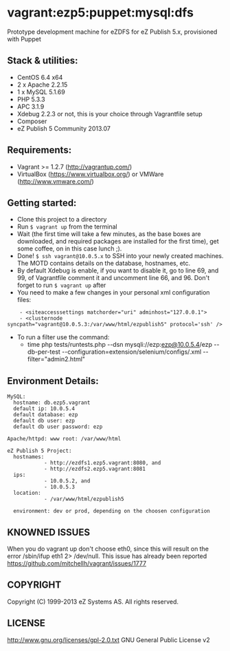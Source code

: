 # vagrant:ezp5:puppet:mysql:dfs

Prototype development machine for eZDFS for eZ Publish 5.x, provisioned with Puppet

## Stack & utilities:

- CentOS 6.4 x64
- 2 x Apache 2.2.15 
- 1 x MySQL 5.1.69
- PHP 5.3.3
- APC 3.1.9
- Xdebug 2.2.3 or not, this is your choice through Vagrantfile setup
- Composer
- eZ Publish 5 Community 2013.07

## Requirements:

- Vagrant >= 1.2.7 (http://vagrantup.com/)
- VirtualBox (https://www.virtualbox.org/) or VMWare (http://www.vmware.com/)

## Getting started:

- Clone this project to a directory 
- Run `$ vagrant up` from the terminal
- Wait (the first time will take a few minutes, as the base boxes are downloaded, and required packages are installed for the first time), get some coffee, on in this case lunch ;).
- Done! `$ ssh vagrant@10.0.5.x` to SSH into your newly created machines. The MOTD contains details on the database, hostnames, etc.
- By default Xdebug is enable, if you want to disable it, go to line 69, and 99, of Vagrantfile comment it and uncomment line 66, and 96. Don't forget to run `$ vagrant up` after
- You need to make a few changes in your personal xml configuration files:

```    
    - <siteaccesssettings matchorder="uri" adminhost="127.0.0.1">
    - <clusternode syncpath="vagrant@10.0.5.3:/var/www/html/ezpublish5" protocol='ssh' />
```
- To run a filter use the command:
    - time php tests/runtests.php --dsn mysqli://ezp:ezp@10.0.5.4/ezp --db-per-test --configuration=extension/selenium/configs/<CONFIGURATION>.xml --filter="admin2.html"

## Environment Details:

```
MySQL:
  hostname: db.ezp5.vagrant
  default ip: 10.0.5.4
  default database: ezp
  default db user: ezp
  default db user password: ezp

Apache/httpd: www root: /var/www/html

eZ Publish 5 Project:
  hostnames: 
            - http://ezdfs1.ezp5.vagrant:8080, and 
            - http://ezdfs2.ezp5.vagrant:8081
  ips: 
            - 10.0.5.2, and 
            - 10.0.5.3
  location: 
            - /var/www/html/ezpublish5

  environment: dev or prod, depending on the choosen configuration
```

## KNOWNED ISSUES

When you do vagrant up don't choose eth0, since this will result on the error /sbin/ifup eth1 2> /dev/null. This issue has already been reported https://github.com/mitchellh/vagrant/issues/1777

## COPYRIGHT
Copyright (C) 1999-2013 eZ Systems AS. All rights reserved.

## LICENSE
http://www.gnu.org/licenses/gpl-2.0.txt GNU General Public License v2